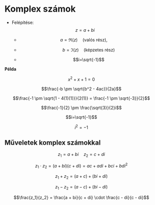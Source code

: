 # Komplex számok

- Felépítése: $$z = a + bi$$

  - $$a = \Re(z) \quad \text{(valós rész)}, \qquad$$

  - $$b = \Im(z) \quad \text{(képzetes rész)}$$

  - $$i=\sqrt{-1}$$

**Példa**

$$x^2+x+1=0$$

$$\frac{-b \pm \sqrt{b^2 - 4ac}}{2a}$$

$$\frac{-1 \pm \sqrt{1 - 4(1)(1)}}{2(1)} = \frac{-1 \pm \sqrt{-3}}{2}$$

$$\frac{-1}{2} \pm \frac{\sqrt{3}}{2}i$$

$$i=\sqrt{-1}$$

$$i^2=-1$$

## Műveletek komplex számokkal

$$z_1 = a + bi \quad z_2 = c + di$$

$$z_1 \cdot z_2 = (a + bi)(c + di) = ac + adi + bci + bdi^2$$

$$z_1 + z_2 = (a + c) + (bi + di)$$

$$z_1 - z_2 = (a - c) + (bi - di)$$

$$\frac{z_1}{z_2} = \frac{a + bi}{c + di} \cdot \frac{c - di}{c - di}$$